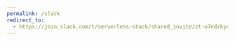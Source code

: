 ```yaml
---
permalink: /slack
redirect_to:
  - https://join.slack.com/t/serverless-stack/shared_invite/zt-o7edzkyo-TgPSL_XIS1_B~8_T~DROHQ
---
```


